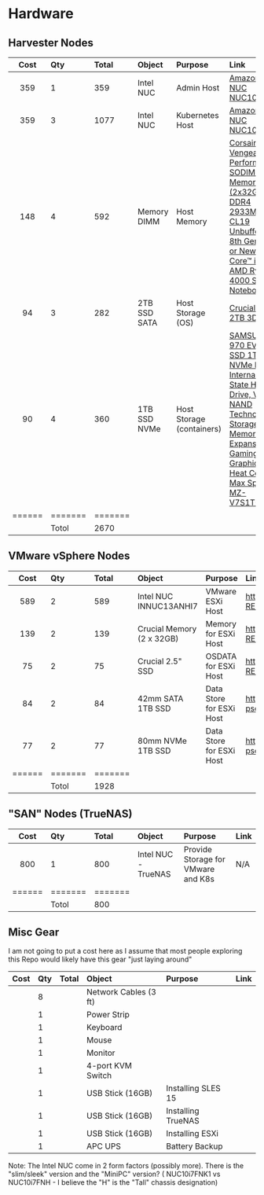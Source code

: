 # Hardware

## Harvester Nodes
| Cost | Qty | Total | Object       | Purpose                   | Link |
|:----:|:----|:------|:-------------|:--------------------------|:-----|
| 359  | 1   | 359   | Intel NUC    | Admin Host                | [Amazon - Intel NUC NUC10i7FNK1](https://www.amazon.com/gp/product/B083GGZ6TG/ref=ppx_yo_dt_b_asin_title_o00_s00?ie=UTF8&th=1) |
| 359  | 3   | 1077  | Intel NUC    | Kubernetes Host           | [Amazon - Intel NUC NUC10i7FNH](https://www.amazon.com/NUC10i7FNH-i7-10710U-Processor-Thunderbolt-Ethernet/dp/B0CNBGDXRM)  |
| 148  | 4   | 592   | Memory DIMM  | Host Memory               | [Corsair Vengeance Performance SODIMM Memory 64GB (2x32GB) DDR4 2933MHz CL19 Unbuffered for 8th Generation or Newer Intel Core™ i7, and AMD Ryzen 4000 Series Notebooks](https://www.amazon.com/gp/product/B08GSRD34Y/ref=ppx_od_dt_b_asin_title_s00?ie=UTF8&psc=1) | 
| 94   | 3   | 282    | 2TB SSD SATA | Host Storage (OS)         | [Crucial BX500 2TB 3D NAND](https://www.amazon.com/Crucial-BX500-NAND-2-5-Inch-Internal/dp/B07YD5F561) |
| 90   | 4   | 360   | 1TB SSD NVMe | Host Storage (containers) | [SAMSUNG 970 EVO Plus SSD 1TB NVMe M.2 Internal Solid State Hard Drive, V-NAND Technology, Storage and Memory Expansion for Gaming, Graphics w/ Heat Control, Max Speed, MZ-V7S1T0B/AM](https://www.amazon.com/gp/product/B07MFZY2F2/ref=ppx_od_dt_b_asin_title_s00?ie=UTF8&th=1) |
|======|=======|=======| | | 
|      | Totol | 2670   | | | 

## VMware vSphere Nodes
| Cost | Qty | Total | Object       | Purpose                   | Link |
|:----:|:----|:------|:-------------|:--------------------------|:-----|
| 589 | 2 | 589 | Intel NUC INNUC13ANHI7 | VMware ESXi Host | https://www.bhphotovideo.com/c/product/1780655-REG/intel_rnuc13anhi7000u_nuc_13_pro_kit.html |
| 139 | 2 | 139 | Crucial Memory (2 x 32GB) | Memory for ESXi Host | https://www.bhphotovideo.com/c/product/1600343-REG/crucial_ct2k32g4sfd832a_2_32gb_ddr4_3200_sodimm_1_2v.html | 
| 75 | 2 | 75 | Crucial 2.5" SSD | OSDATA for ESXi Host | https://www.bhphotovideo.com/c/product/1512570-REG/crucial_ct1000bx500ssd1_1tb_bx500_sata_iii.html |
| 84 | 2 | 84 | 42mm SATA 1TB SSD | Data Store for ESXi Host | https://www.amazon.com/dp/B0BRSMW121?psc=1&smid=A3BTFWKGLBT0VA&ref_=chk_typ_imgToDp |
| 77 | 2 | 77 | 80mm NVMe 1TB SSD | Data Store for ESXi Host | https://www.amazon.com/dp/B09QV692XY?psc=1&smid=A3RXWDYTBSNEDO&ref_=chk_typ_imgToDp |
|======|=======|=======| | | 
|      | Totol | 1928 | | | 

## "SAN" Nodes (TrueNAS)
| Cost | Qty | Total | Object       | Purpose                   | Link |
|:----:|:----|:------|:-------------|:--------------------------|:-----|
| 800 | 1 | 800 | Intel NUC - TrueNAS | Provide Storage for VMware and K8s | N/A |
|======|=======|=======| | | 
|      | Totol | 800 | | | 

## Misc Gear
I am not going to put a cost here as I assume that most people exploring this Repo would likely have this gear "just laying around"

| Cost | Qty | Total | Object      | Purpose | Link |
|:----:|:----|:------|:-------|:--------|:-----|
|      | 8   |   | Network Cables (3 ft) | |
|      | 1   |   | Power Strip | |
|      | 1   |   | Keyboard | |
|      | 1   |   | Mouse | |
|      | 1   |   | Monitor | |
|      | 1   |   | 4-port KVM Switch | |
|      | 1   |   | USB Stick (16GB) | Installing SLES 15 | |
|      | 1   |   | USB Stick (16GB) | Installing TrueNAS | |
|      | 1   |   | USB Stick (16GB) | Installing ESXi | |
|      | 1   |   | APC UPS | Battery Backup | | 

Note:  The Intel NUC come in 2 form factors (possibly more).  There is the "slim/sleek" version and the "MiniPC" version? ( NUC10i7FNK1 vs NUC10i7FNH - I believe the "H" is the "Tall" chassis designation)


